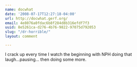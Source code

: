 ```yaml
---
name: docwhat
date: '2008-07-17T12:27:18-04:00'
url: http://docwhat.gerf.org/
email: 4e8076a0fdac6b8f284d8b316efdf7f3
uuid: 8e5261ca-d276-4b76-9822-97075d792053
slug: "/dr-horrible/"
layout: comment

---
```


I crack up every time I watch the beginning with NPH doing that laugh...pausing... then doing some more.

